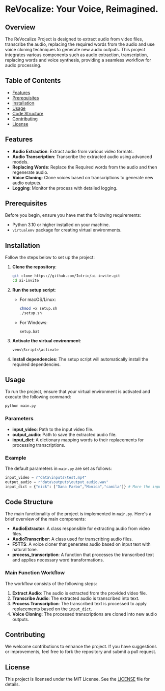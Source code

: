# **ReVocalize**: Your Voice, Reimagined.

## Overview
The ReVocalize Project is designed to extract audio from video files, transcribe the audio, replacing the required words from the audio and use voice cloning techniques to generate new audio outputs. This project integrates various components such as audio extraction, transcription, replacing words and voice synthesis, providing a seamless workflow for audio processing.

## Table of Contents
- [Features](#features)
- [Prerequisites](#prerequisites)
- [Installation](#installation)
- [Usage](#usage)
- [Code Structure](#code-structure)
- [Contributing](#contributing)
- [License](#license)

## Features
- **Audio Extraction**: Extract audio from various video formats.
- **Audio Transcription**: Transcribe the extracted audio using advanced models.
- **Replacing Words**: Replace the Required words from the audio and then regenerate audio.
- **Voice Cloning**: Clone voices based on transcriptions to generate new audio outputs.
- **Logging**: Monitor the process with detailed logging.

## Prerequisites
Before you begin, ensure you have met the following requirements:
- Python 3.10 or higher installed on your machine.
- `virtualenv` package for creating virtual environments.

## Installation
Follow the steps below to set up the project:

1. **Clone the repository**:
   ```bash
   git clone https://github.com/Iotric/ai-invite.git
   cd ai-invite
   ```

2. **Run the setup script**:
   - For macOS/Linux:
     ```bash
     chmod +x setup.sh
     ./setup.sh
     ```

   - For Windows:
     ```batch
     setup.bat
     ```

3. **Activate the virtual environment**:
     ```bash
     venv\Scripts\activate
     ```

4. **Install dependencies**:
   The setup script will automatically install the required dependencies.

## Usage
To run the project, ensure that your virtual environment is activated and execute the following command:

```bash
python main.py
```

### Parameters
- **input_video**: Path to the input video file.
- **output_audio**: Path to save the extracted audio file.
- **input_dict**: A dictionary mapping words to their replacements for processing transcriptions.
  
### Example
The default parameters in `main.py` are set as follows:
```python
input_video = r"data\inputs\test.mp4"
output_audio = r"data\outputs\output_audio.wav"
input_dict = {"nick": ["Dana Farbo","Monica","camila"]} # More the inputs more will be complexity
```

## Code Structure
The main functionality of the project is implemented in `main.py`. Here's a brief overview of the main components:

- **AudioExtractor**: A class responsible for extracting audio from video files.
- **AudioTranscriber**: A class used for transcribing audio files.
- **F5TTS**: A voice cloner that generates audio based on input text with natural tone.
- **process_transcription**: A function that processes the transcribed text and applies necessary word transformations.

### Main Function Workflow
The workflow consists of the following steps:
1. **Extract Audio**: The audio is extracted from the provided video file.
2. **Transcribe Audio**: The extracted audio is transcribed into text.
3. **Process Transcription**: The transcribed text is processed to apply replacements based on the `input_dict`.
4. **Voice Cloning**: The processed transcriptions are cloned into new audio outputs.

## Contributing
We welcome contributions to enhance the project. If you have suggestions or improvements, feel free to fork the repository and submit a pull request.

## License
This project is licensed under the MIT License. See the [LICENSE](./LICENSE) file for details.

